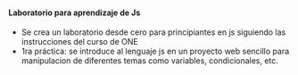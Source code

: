 #### Laboratorio para aprendizaje de Js
- Se crea un laboratorio desde cero para principiantes en js siguiendo las instrucciones del curso de ONE
- 1ra práctica: se introduce al lenguaje js en un proyecto web sencillo para manipulacion de diferentes temas como variables, condicionales, etc.
